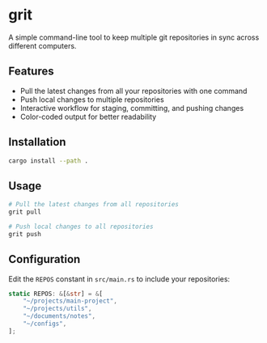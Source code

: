 # grit

A simple command-line tool to keep multiple git repositories in sync across different computers.

## Features

- Pull the latest changes from all your repositories with one command
- Push local changes to multiple repositories
- Interactive workflow for staging, committing, and pushing changes
- Color-coded output for better readability

## Installation

```bash
cargo install --path .
```

## Usage

```bash
# Pull the latest changes from all repositories
grit pull

# Push local changes to all repositories
grit push
```

## Configuration

Edit the `REPOS` constant in `src/main.rs` to include your repositories:

```rust
static REPOS: &[&str] = &[
    "~/projects/main-project",
    "~/projects/utils",
    "~/documents/notes",
    "~/configs",
];
```
